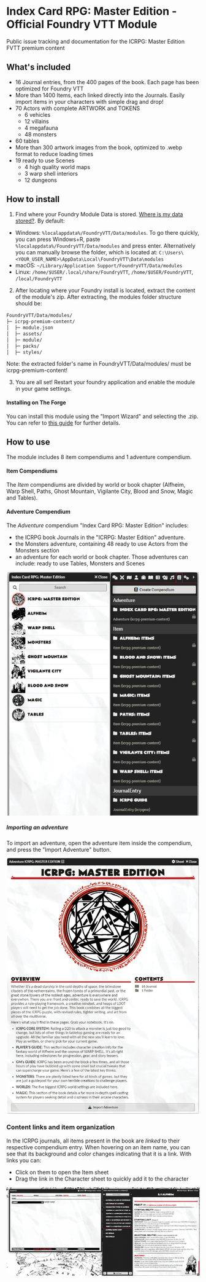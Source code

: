 # Index Card RPG: Master Edition - Official Foundry VTT Module
Public issue tracking and documentation for the ICRPG: Master Edition FVTT premium content

## What's included
- 16 Journal entries, from the 400 pages of the book. Each page has been optimized for Foundry VTT
- More than 1400 Items, each linked directly into the Journals. Easily import items in your characters with simple drag and drop!
- 70 Actors with complete ARTWORK and TOKENS
  - 6 vehicles
  - 12 villains
  - 4 megafauna
  - 48 monsters
- 60 tables
- More than 300 artwork images from the book, optimized to .webp format to reduce loading times
- 19 ready to use Scenes
  - 4 high quality world maps
  - 3 warp shell interiors
  - 12 dungeons

## How to install
1. Find where your Foundry Module Data is stored. [Where is my data stored?](https://foundryvtt.com/article/configuration/#:~:text=Where%20Is%20My%20Data%20Stored%3F). By default:
  - Windows: `%localappdata%/FoundryVTT/Data/modules`. To go there quickly, you can press Windows+R, paste `%localappdata%/FoundryVTT/Data/modules` and press enter. Alternatively you can manually browse the folder, which is located at: `C:\Users\<YOUR_USER_NAME>\AppData\Local\FoundryVTT\Data\modules`
- macOS:  `~/Library/Application Support/FoundryVTT/Data/modules`
- Linux: `/home/$USER/.local/share/FoundryVTT`, `/home/$USER/FoundryVTT`, `/local/FoundryVTT`

2. After locating where your Foundry install is located, extract the content of the module's zip. After extracting, the modules folder structure should be:
```
FoundryVTT/Data/modules/
├─ icrpg-premium-content/
│  ├─ module.json
│  ├─ assets/
│  ├─ module/
│  ├─ packs/
│  ├─ styles/
```
Note: the extracted folder's name in FoundryVTT/Data/modules/ must be icrpg-premium-content!

3. You are all set! Restart your foundry application and enable the module in your game settings.

#### Installing on The Forge
You can install this module using the "Import Wizard" and selecting the .zip. You can refer to [this guide](https://forums.forge-vtt.com/t/how-to-upload-a-modified-version-of-a-module-system/10510) for further details.

## How to use
The module includes 8 item compendiums and 1 adventure compendium. 

#### Item Compendiums
The _Item_ compendiums are divided by world or book chapter (Alfheim, Warp Shell, Paths, Ghost Mountain, Vigilante City, Blood and Snow, Magic and Tables). 

#### Adventure Compendium
The _Adventure_ compendium "Index Card RPG: Master Edition" includes:
- the ICRPG book Journals in the "ICRPG: Master Edition" adventure.
- the Monsters adventure, containing 48 ready to use Actors from the Monsters section
- an adventure for each world or book chapter. Those adventures can include: ready to use Tables, Monsters and Scenes
<p align="center">
<img src="https://raw.githubusercontent.com/ClipplerBlood/icrpg-premium-content/main/screens/compendiums.png" width="500">
</p>


##### Importing an adventure
To import an adventure, open the adventure item inside the compendium, and press the "Import Adventure" button.
<p align="center">
<img src="https://raw.githubusercontent.com/ClipplerBlood/icrpg-premium-content/main/screens/adventure.png" width="500">
</p>

### Content links and item organization
In the ICRPG journals, all items present in the book are _linked_ to their respective compendium entry. When hovering on an item name, you can see that its background and color changes indicating that it is a link. With links you can:
- Click on them to open the Item sheet
- Drag the link in the Character sheet to quickly add it to the character

<p align="center">
<img src="https://raw.githubusercontent.com/ClipplerBlood/icrpg-premium-content/main/screens/dragging.gif">
</p>

